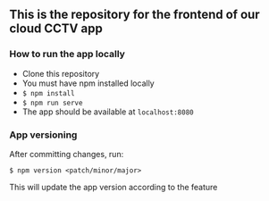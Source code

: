 ## This is the repository for the frontend of our cloud CCTV app

### How to run the app locally

*  Clone this repository
*  You must have npm installed locally
*  `$ npm install`
*  `$ npm run serve`
*  The app should be available at `localhost:8080`

### App versioning
After committing changes, run:

`$ npm version <patch/minor/major>`

This will update the app version according to the feature
